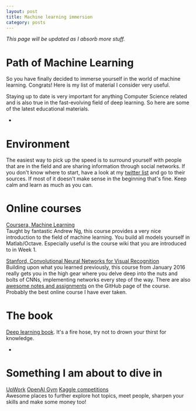 ```yaml
---
layout: post
title: Machine learning immersion
category: posts
---
```


*This page will be updated as I absorb more stuff.*  

# Path of Machine Learning
So you have finally decided to immerse yourself in the world of machine learning. Congrats! Here is my list of material I consider very useful.

Staying up to date is very important for anything Computer Science related and is also true in the fast-evolving field of deep learning. So here are some of the latest educational materials.

-

# Environment
The easiest way to pick up the speed is to surround yourself with people that are in the field and are sharing information through social networks. If you don't know where to start, have a look at my [twitter list](https://twitter.com/josipovicd/following) and go to their sources. If most of it doesn't make sense in the beginning that's fine. Keep calm and learn as much as you can.

# Online courses
[Coursera, Machine Learning](https://www.coursera.org/learn/machine-learning)  
Taught by fantastic Andrew Ng, this course provides a very nice introduction to the field of machine learning. You build all models yourself in Matlab/Octave. Especially useful is the course wiki that you are introduced to in Week 1.

[Stanford, Convolutional Neural Networks for Visual Recognition](http://academictorrents.com/details/46c5af9e2075d9af06f280b55b65cf9b44eb9fe7)  
Building upon what you learned previously, this course from January 2016 really gets you in the high gear where you delve deep into the nuts and bolts of CNNs, implementing networks every step of the way. There are also [awesome notes and assignments](http://cs231n.github.io/) on the GitHub page of the course. Probably the best online course I have ever taken.

# The book
[Deep learning book](http://www.deeplearningbook.org/). It's a fire hose, try not to drown your thirst for knowledge.

-

# Something I am about to dive in
[UpWork](http://upwork.com)
[OpenAI Gym](https://gym.openai.com/)
[Kaggle competitions](https://www.kaggle.com/)  
Awesome places to further explore hot topics, meet people, sharpen your skills and make some money too!
